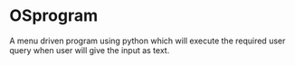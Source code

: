 # OSprogram
A menu driven program using python which will execute the required user query when user will give the input as text.
